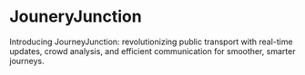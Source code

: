 # JouneryJunction
Introducing JourneyJunction: revolutionizing public transport with real-time updates, crowd analysis, and efficient communication for smoother, smarter journeys.
